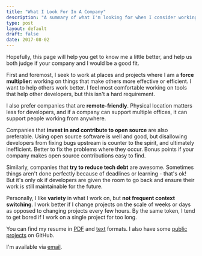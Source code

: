 ```yaml
---
title: "What I Look For In A Company"
description: "A summary of what I'm looking for when I consider working at a company."
type: post
layout: default
draft: false
date: 2017-08-02
---
```


Hopefully, this page will help you get to know me a little better, and help us both judge if your company and I would be a good fit.

First and foremost, I seek to work at places and projects where I am a **force multiplier**: working on things that make others more effective or efficient. I want to help others work better. I feel most comfortable working on tools that help other developers, but this isn't a hard requirement.

I also prefer companies that are **remote-friendly**. Physical location matters less for developers, and if a company can support multiple offices, it can support people working from anywhere.

Companies that **invest in and contribute to open source** are also preferable. Using open source software is well and good, but disallowing developers from fixing bugs upstream is counter to the spirit, and ultimately inefficient. Better to fix the problems where they occur. Bonus points if your company makes open source contributions easy to find.

Similarly, companies that **try to reduce tech debt** are awesome. Sometimes things aren't done perfectly because of deadlines or learning - that's ok! But it's only ok if developers are given the room to go back and ensure their work is still maintainable for the future.

Personally, I like **variety** in what I work on, but **not frequent context switching**. I work better if I change projects on the scale of weeks or days as opposed to changing projects every few hours. By the same token, I tend to get bored if I work on a single project for too long.

You can find my resume in [PDF](../resume.pdf) and [text](../resume.txt) formats. I also have some [public projects](https://github.com/nrb/) on GitHub.

I'm available via [email](mailto:nolan@nbrubaker.com).

